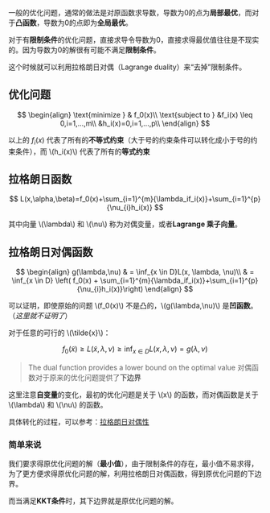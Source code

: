 一般的优化问题，通常的做法是对原函数求导数，导数为0的点为**局部最优**，而对于**凸函数**，导数为0的点即为**全局最优**。对于有**限制条件**的优化问题，直接求导令导数为0，直接求得最优值往往是不现实的。因为导数为0的解很有可能不满足**限制条件**。这个时候就可以利用拉格朗日对偶（Lagrange duality）来“去掉”限制条件。## 优化问题$$\begin{align}\text{minimize } & f_0(x)\\\text{subject to } &f_i(x) \leq 0,i=1,...,m\\&h_i(x)=0,i=1,…,p\\\end{align}$$以上的 $f_i(x)$ 代表了所有的**不等式约束**（大于号的约束条件可以转化成小于号的约束条件），而 \\(h_i(x)\\) 代表了所有的**等式约束**## 拉格朗日函数$$L(x,\alpha,\beta)=f_0(x)+\sum_{i=1}^{m}{\lambda_if_i(x)}+\sum_{i=1}^{p}{\nu_{i}h_i(x)}$$其中向量 \\(\lambda\\) 和 \\(\nu\\) 称为对偶变量，或者**Lagrange 乘子向量**。## 拉格朗日对偶函数$$\begin{align}g(\lambda,\nu) & = \inf_{x \in D}L(x, \lambda, \nu)\\& = \inf_{x \in D} \left( f_0(x) + \sum_{i=1}^{m}{\lambda_if_i(x)}+\sum_{i=1}^{p}{\nu_{i}h_i(x)}\right)\end{align}$$可以证明，即使原始的问题 \\(f_0(x)\\) 不是凸的，\\(g(\lambda,\nu)\\) 是**凹函数**。（*这里就不证明了*）对于任意的可行的 \\(\tilde{x}\\)：$$f_0(\tilde{x}) \geq L(\tilde{x}, \lambda, \nu) \geq \inf_{x \in D} L(x, \lambda, \nu) = g(\lambda,\nu) $$> The dual function provides a lower bound on the optimal value对偶函数对于原来的优化问题提供了**下边界**这里注意**自变量**的变化，最初的优化问题是关于 \\(x\\) 的函数，而对偶函数是关于 \\(\lambda\\) 和 \\(\nu\\) 的函数。具体转化的过程，可以参考：[拉格朗日对偶性](http://xiaosheng.me/2017/05/01/article55/)### 简单来说我们要求得原优化问题的解（**最小值**），由于限制条件的存在，最小值不易求得，为了更方便求得原优化问题的解，利用拉格朗日对偶函数，得到原优化问题的下边界。而当满足**KKT条件**时，其下边界就是原优化问题的解。